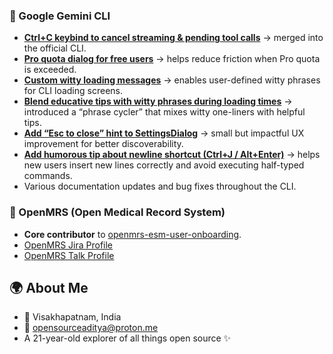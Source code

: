 ### 🤖 Google Gemini CLI

* [**Ctrl+C keybind to cancel streaming & pending tool calls**](https://github.com/google-gemini/gemini-cli/pull/5838) → merged into the official CLI.
* [**Pro quota dialog for free users**](https://github.com/google-gemini/gemini-cli/pull/7094) → helps reduce friction when Pro quota is exceeded.
* [**Custom witty loading messages**](https://github.com/google-gemini/gemini-cli/pull/7641) → enables user-defined witty phrases for CLI loading screens.
* [**Blend educative tips with witty phrases during loading times**](https://github.com/google-gemini/gemini-cli/pull/10569) → introduced a “phrase cycler” that mixes witty one-liners with helpful tips.
* [**Add “Esc to close” hint to SettingsDialog**](https://github.com/google-gemini/gemini-cli/pull/11289) → small but impactful UX improvement for better discoverability.
* [**Add humorous tip about newline shortcut (Ctrl+J / Alt+Enter)**](https://github.com/google-gemini/gemini-cli/pull/5666) → helps new users insert new lines correctly and avoid executing half-typed commands.
* Various documentation updates and bug fixes throughout the CLI.

### 🏥 OpenMRS (Open Medical Record System)

* **Core contributor** to [openmrs-esm-user-onboarding](https://github.com/openmrs/openmrs-esm-user-onboarding).
* [OpenMRS Jira Profile](https://home.atlassian.com/o/fb774304-cf17-46e4-a523-93df1756665f/people/712020:3e36510c-6cd0-4d03-aeed-c287e547d6db?cloudId=1fc7c3fe-ab39-46a8-8f76-6410d1ed4493)
* [OpenMRS Talk Profile](https://talk.openmrs.org/u/backloguy/summary)


## 🌍 About Me

* 📍 Visakhapatnam, India
* 📧 [opensourceaditya@proton.me](mailto:opensourceaditya@proton.me)
* A 21-year-old explorer of all things open source ✨


